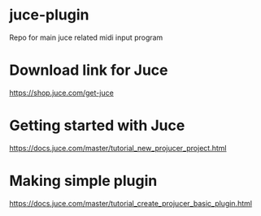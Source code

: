 # juce-plugin
Repo for main juce related midi input program

# Download link for Juce
https://shop.juce.com/get-juce

# Getting started with Juce
https://docs.juce.com/master/tutorial_new_projucer_project.html

# Making simple plugin
https://docs.juce.com/master/tutorial_create_projucer_basic_plugin.html
